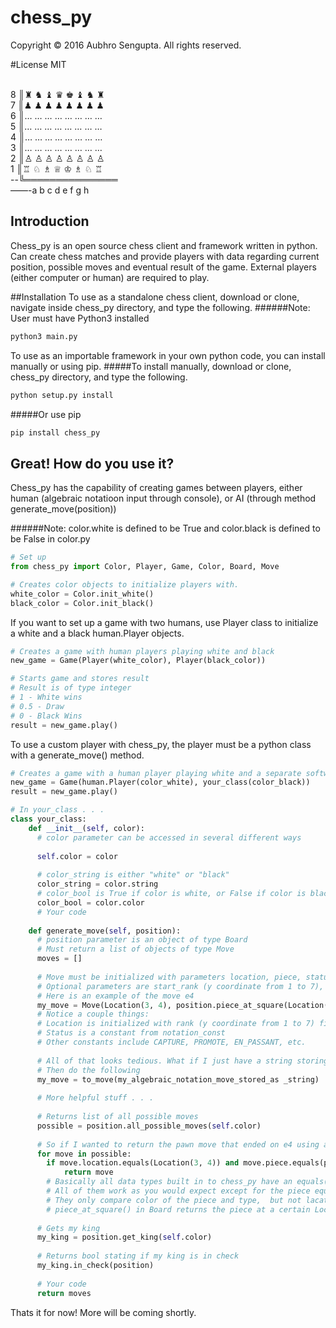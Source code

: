# chess_py
Copyright © 2016 Aubhro Sengupta. All rights reserved.

#License
MIT

<br />8 ║♜ ♞ ♝ ♛ ♚ ♝ ♞ ♜
<br />7 ║♟ ♟ ♟ ♟ ♟ ♟ ♟ ♟
<br />6 ║… … … … … … … …
<br />5 ║… … … … … … … …
<br />4 ║… … … … … … … …
<br />3 ║… … … … … … … …
<br />2 ║♙ ♙ ♙ ♙ ♙ ♙ ♙ ♙
<br />1 ║♖ ♘ ♗ ♕ ♔ ♗ ♘ ♖
<br />--╚═══════════════
<br />——-a b c d e f g h

## Introduction

Chess_py is an open source chess client and framework written in python. Can create chess matches and provide players with data regarding current position, possible moves and eventual result of the game. External players (either computer or human) are required to play.

##Installation
To use as a standalone chess client, download or clone, navigate inside chess_py directory, and type the following.
######Note: User must have Python3 installed
```bash
python3 main.py
```
To use as an importable framework in your own python code, you can install manually or using pip.
#####To install manually, download or clone, chess_py directory, and type the following.
```bash
python setup.py install
```
#####Or use pip
```bash
pip install chess_py
```
## Great! How do you use it?

Chess_py has the capability of creating games between players, either human (algebraic notatioon input through console), or AI (through method generate_move(position))

######Note: color.white is defined to be True and color.black is defined to be False in color.py
```python
# Set up
from chess_py import Color, Player, Game, Color, Board, Move

# Creates color objects to initialize players with.
white_color = Color.init_white()
black_color = Color.init_black()
```
If you want to set up a game with two humans, use Player class to initialize a white and a black human.Player objects.


```python
# Creates a game with human players playing white and black
new_game = Game(Player(white_color), Player(black_color))

# Starts game and stores result
# Result is of type integer 
# 1 - White wins
# 0.5 - Draw
# 0 - Black Wins
result = new_game.play()
```

To use a custom player with chess_py, the player must be a python class with a generate_move() method.
```python
# Creates a game with a human player playing white and a separate software playing black
new_game = Game(human.Player(color_white), your_class(color_black))
result = new_game.play()

# In your_class . . . 
class your_class:
    def __init__(self, color):
      # color parameter can be accessed in several different ways
      
      self.color = color
      
      # color_string is either "white" or "black"
      color_string = color.string
      # color_bool is True if color is white, or False if color is black
      color_bool = color.color
      # Your code
    
    def generate_move(self, position):
      # position parameter is an object of type Board
      # Must return a list of objects of type Move
      moves = []
      
      # Move must be initialized with parameters location, piece, status
      # Optional parameters are start_rank (y coordinate from 1 to 7), start_file (x coordinate from 1 to 7), string, and promoted_to_piece (one of 6 objects of subclass Piece)
      # Here is an example of the move e4
      my_move = Move(Location(3, 4), position.piece_at_square(Location(1, 4)), notation_const.MOVEMENT)
      # Notice a couple things:
      # Location is initialized with rank (y coordinate from 1 to 7) first, then file (x coordinate from 1 to 7)
      # Status is a constant from notation_const 
      # Other constants include CAPTURE, PROMOTE, EN_PASSANT, etc.
      
      # All of that looks tedious. What if I just have a string storing the move in algebraic notation ie. Nf3 ?
      # Then do the following
      my_move = to_move(my_algebraic_notation_move_stored_as _string)
      
      # More helpful stuff . . .
      
      # Returns list of all possible moves
      possible = position.all_possible_moves(self.color)
      
      # So if I wanted to return the pawn move that ended on e4 using all_possible_moves . . .
      for move in possible:
        if move.location.equals(Location(3, 4)) and move.piece.equals(position.piece_at_square(Location(1, 4)):
            return move
        # Basically all data types built in to chess_py have an equals()
        # All of them work as you would expect except for the piece equals() method
        # They only compare color of the piece and type,  but not lacation
        # piece_at_square() in Board returns the piece at a certain Location
      
      # Gets my king
      my_king = position.get_king(self.color)
      
      # Returns bool stating if my king is in check
      my_king.in_check(position)
      
      # Your code
      return moves
```

Thats it for now! More will be coming shortly.
